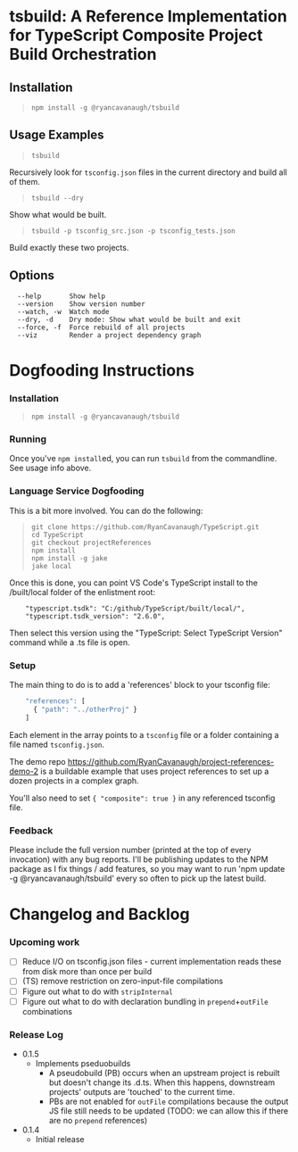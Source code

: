 # tsbuild: A Reference Implementation for TypeScript Composite Project Build Orchestration

## Installation

> `npm install -g @ryancavanaugh/tsbuild`

## Usage Examples

> `tsbuild`

Recursively look for `tsconfig.json` files in the current directory and build all of them.

> `tsbuild --dry`

Show what would be built.

> `tsbuild -p tsconfig_src.json -p tsconfig_tests.json` 

Build exactly these two projects.

## Options

```
  --help       Show help                                  
  --version    Show version number                        
  --watch, -w  Watch mode                                 
  --dry, -d    Dry mode: Show what would be built and exit
  --force, -f  Force rebuild of all projects              
  --viz        Render a project dependency graph
```

# Dogfooding Instructions

### Installation

 > `npm install -g @ryancavanaugh/tsbuild`

### Running

Once you've `npm install`ed, you can run `tsbuild` from the commandline.
See usage info above.

### Language Service Dogfooding

This is a bit more involved. You can do the following:

> ```
> git clone https://github.com/RyanCavanaugh/TypeScript.git
> cd TypeScript
> git checkout projectReferences
> npm install
> npm install -g jake
> jake local
> ```

Once this is done, you can point VS Code's TypeScript install to the /built/local folder of the enlistment root:
```
    "typescript.tsdk": "C:/github/TypeScript/built/local/",
    "typescript.tsdk_version": "2.6.0", 
```
Then select this version using the "TypeScript: Select TypeScript Version" command while a .ts file is open.

### Setup

The main thing to do is to add a 'references' block to your tsconfig file:
```ts
    "references": [
      { "path": "../otherProj" }
    ]
```
Each element in the array points to a `tsconfig` file or a folder containing a file named `tsconfig.json`.

The demo repo https://github.com/RyanCavanaugh/project-references-demo-2 is a buildable example that uses project references to set up a dozen projects in a complex graph.

You'll also need to set `{ "composite": true }` in any referenced tsconfig file.

### Feedback

Please include the full version number (printed at the top of every invocation) with any bug reports. I'll be publishing updates to the NPM package as I fix things / add features, so you may want to run 'npm update -g @ryancavanaugh/tsbuild' every so often to pick up the latest build.

# Changelog and Backlog

### Upcoming work

 * [ ] Reduce I/O on tsconfig.json files - current implementation reads these from disk more than once per build
 * [ ] (TS) remove restriction on zero-input-file compilations
 * [ ] Figure out what to do with `stripInternal`
 * [ ] Figure out what to do with declaration bundling in `prepend`+`outFile` combinations

### Release Log

 * 0.1.5
   * Implements pseduobuilds
     * A pseudobuild (PB) occurs when an upstream project is rebuilt but doesn't change its .d.ts. When this happens, downstream projects' outputs are 'touched' to the current time.
     * PBs are not enabled for `outFile` compilations because the output JS file still needs to be updated (TODO: we can allow this if there are no `prepend` references)
 * 0.1.4
     * Initial release
